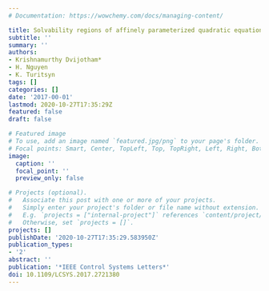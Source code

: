 ```yaml
---
# Documentation: https://wowchemy.com/docs/managing-content/

title: Solvability regions of affinely parameterized quadratic equations
subtitle: ''
summary: ''
authors:
- Krishnamurthy Dvijotham*
- H. Nguyen
- K. Turitsyn
tags: []
categories: []
date: '2017-00-01'
lastmod: 2020-10-27T17:35:29Z
featured: false
draft: false

# Featured image
# To use, add an image named `featured.jpg/png` to your page's folder.
# Focal points: Smart, Center, TopLeft, Top, TopRight, Left, Right, BottomLeft, Bottom, BottomRight.
image:
  caption: ''
  focal_point: ''
  preview_only: false

# Projects (optional).
#   Associate this post with one or more of your projects.
#   Simply enter your project's folder or file name without extension.
#   E.g. `projects = ["internal-project"]` references `content/project/deep-learning/index.md`.
#   Otherwise, set `projects = []`.
projects: []
publishDate: '2020-10-27T17:35:29.583950Z'
publication_types:
- '2'
abstract: ''
publication: '*IEEE Control Systems Letters*'
doi: 10.1109/LCSYS.2017.2721380
---
```

